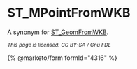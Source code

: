 # ST\_MPointFromWKB

A synonym for [ST\_GeomFromWKB](../../../sql-statements-and-structure/geographic-geometric-features/wkb/st_geomfromwkbt/).

<sub>_This page is licensed: CC BY-SA / Gnu FDL_</sub>

{% @marketo/form formId="4316" %}
